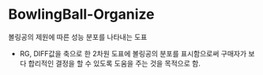# BowlingBall-Organize
볼링공의 제원에 따른 성능 분포를 나타내는 도표

- RG, DIFF값을 축으로 한 2차원 도표에 볼링공의 분포를 표시함으로써 구매자가 보다 합리적인 결정을 할 수 있도록 도움을 주는 것을 목적으로 함.
